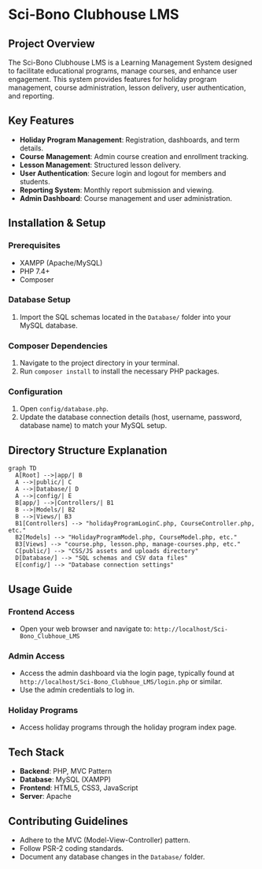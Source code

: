 # Sci-Bono Clubhouse LMS

## Project Overview

The Sci-Bono Clubhouse LMS is a Learning Management System designed to facilitate educational programs, manage courses, and enhance user engagement. This system provides features for holiday program management, course administration, lesson delivery, user authentication, and reporting.

## Key Features

*   **Holiday Program Management**: Registration, dashboards, and term details.
*   **Course Management**: Admin course creation and enrollment tracking.
*   **Lesson Management**: Structured lesson delivery.
*   **User Authentication**: Secure login and logout for members and students.
*   **Reporting System**: Monthly report submission and viewing.
*   **Admin Dashboard**: Course management and user administration.

## Installation & Setup

### Prerequisites

*   XAMPP (Apache/MySQL)
*   PHP 7.4+
*   Composer

### Database Setup

1.  Import the SQL schemas located in the `Database/` folder into your MySQL database.

### Composer Dependencies

1.  Navigate to the project directory in your terminal.
2.  Run `composer install` to install the necessary PHP packages.

### Configuration

1.  Open `config/database.php`.
2.  Update the database connection details (host, username, password, database name) to match your MySQL setup.

## Directory Structure Explanation

```mermaid
graph TD
  A[Root] -->|app/| B
  A -->|public/| C
  A -->|Database/| D
  A -->|config/| E
  B[app/] -->|Controllers/| B1
  B -->|Models/| B2
  B -->|Views/| B3
  B1[Controllers] --> "holidayProgramLoginC.php, CourseController.php, etc."
  B2[Models] --> "HolidayProgramModel.php, CourseModel.php, etc."
  B3[Views] --> "course.php, lesson.php, manage-courses.php, etc."
  C[public/] --> "CSS/JS assets and uploads directory"
  D[Database/] --> "SQL schemas and CSV data files"
  E[config/] --> "Database connection settings"
```

## Usage Guide

### Frontend Access

*   Open your web browser and navigate to: `http://localhost/Sci-Bono_Clubhoue_LMS`

### Admin Access

*   Access the admin dashboard via the login page, typically found at `http://localhost/Sci-Bono_Clubhoue_LMS/login.php` or similar.
*   Use the admin credentials to log in.

### Holiday Programs

*   Access holiday programs through the holiday program index page.

## Tech Stack

*   **Backend**: PHP, MVC Pattern
*   **Database**: MySQL (XAMPP)
*   **Frontend**: HTML5, CSS3, JavaScript
*   **Server**: Apache

## Contributing Guidelines

*   Adhere to the MVC (Model-View-Controller) pattern.
*   Follow PSR-2 coding standards.
*   Document any database changes in the `Database/` folder.
